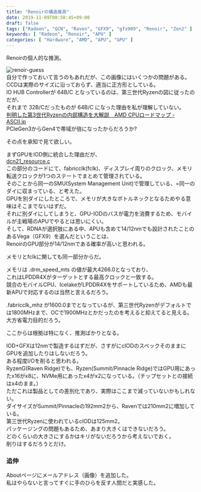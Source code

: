 ```yaml
---
title: "Renoirの構造推測"
date: 2019-11-09T00:50:45+09:00
draft: false
tags: ["Radeon", "GCN", "Raven", "GFX9", "gfx909", "Renoir", "Zen2" ]
keywords: [ "Radeon", "Renoir", "APU" ]
categories: [ "Hardware", "AMD", "APU", "GPU" ]
---
```


Renoirの個人的な推測。  

![renoir-guess](/image/2019/11/09/renoir-guess_1.webp)  
自分で作っておいて言うのもあれだが、この画像にはいくつかの問題がある。  
CCDは実際のサイズに沿っておらず、適当に正方形としている。  
IO HUB Controllerが 64B/C となっているのは、第三世代Ryzenの図に従ったのだが、  
それまで 32B/Cだったものが 64B/C になった理由を私が理解していない。  
[判明した第3世代Ryzenの内部構造を大解説　AMD CPUロードマップ - ASCII.jp](https://ascii.jp/elem/000/001/882/1882171/index-3.html)  
PCIeGen3からGen4で帯域が倍になったからだろうか?  

その点を承知で見て欲しい。  

まずGPUをIOD側に統合した理由だが、  
[dcn21_resource.c](https://cgit.freedesktop.org/~agd5f/linux/tree/drivers/gpu/drm/amd/display/dc/dcn21/dcn21_resource.c?h=amd-staging-drm-next#n153)  
この部分のコードにて、fabricclk(fclk)、ディスプレイ周りのクロック、メモリ転送クロックが1つのステートでまとめて管理されている。  
そのことから同一のSMU(System Management Unit)で管理している、=同一のダイに収まっている、と考えた。  
GPUを別ダイにしたところで、メモリが大きなボトルネックとなるためやる意味はそこまでないはずだ。  
それに別ダイにしてしまうと、GPU-IODのバスが電力を消費するため、モバイルが主戦場のAPUでやるとは思いにくい。  
そして、RDNAが選択肢にある中、APUも含めて14/12nmでも設計されたことのあるVega（GFX9）を選んだということは、  
RenoirのGPU部分が14/12nmである確率が高いと思われる。  

メモリとfclkに関しても同一部分からだ。  

メモリは .drm_speed_mts の値が最大4266.0となっており、  
これはLPDDR4Xがターゲットとする最高クロックと一致する。  
競合のモバイルCPU、IcelakeがLPDDR4Xをサポートしているため、AMDも最新APUで対応するのは当然と言えるだろう。  

.fabricclk_mhz が1600.0までとなっているが、第三世代Ryzenがデフォルトでは1800MHzまで、OCで1900MHzとかだったのを考えると抑えてると見える。  
大方省電力目的だろう。  

ここからは根拠は特になく、推測ばかりとなる。  

IOD+GFXは12nmで製造するはずだが、さすがにcIODのスペックそのままにGPUを追加したりはしないだろう。  
ある程度I/Oを削ると思われる。  
RyzenG(Raven Ridge)でも、Ryzen(Summit/Pinnacle Ridge)ではGPU用にあったx16がx8に、NVMe用にあったx4がx2になっている。（チップセットとの接続はx4のまま。）  
ただこれは製品としての差別化であり、実際はここまで減っていないかもしれない。  
ダイサイズがSummit/Pinnacleの192mm2から、Ravenでは210mm2に増加している。  
第三世代Ryzenに使われているcIODは125mm2。  
パッケージングの問題もあるため、あまり大きくはできないだろう。  
どのくらいの大きさにするかはキリがないだろうから考えないでおく。  
削りはするだろうとだけ。  

### 追伸
Aboutページにメールアドレス（画像）を追加した。  
私はやらないと言ってすぐに手のひらを反す人間だと実感した。  
